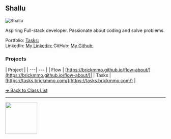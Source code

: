 <style>@import url("//readme.codeadam.ca/readme.css");</style>

## Shallu

![Shallu](../images/shalluca-10.jpg)

Aspiring Full-stack developer. Passionate about coding and solve problems.

Portfolio: [Tasks: ](https://tasks.brickmmo.com/)  
LinkedIn: [My Linkedin: ](https://www.linkedin.com/in/saran-k-a47377117)
GitHub: [My Github: ](https://github.com/Saran2445)  

### Projects

| Project |
| ---| --- |
| Flow | [https://brickmmo.github.io/flow-about/](https://brickmmo.github.io/flow-about/)|
| Tasks | [https://tasks.brickmmo.com/](https://tasks.brickmmo.com/)   |

[&#10132; Back to Class List](/)

---

<a href="https://brickmmo.com">
<img src="https://brickmmo.com/images/brickmmo-logo-horizontal.jpg" width="100">
</a>
